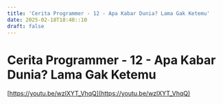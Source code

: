 ```yaml
---
title: 'Cerita Programmer - 12 - Apa Kabar Dunia? Lama Gak Ketemu'
date: 2025-02-18T18:40::10
draft: false
---
```


# Cerita Programmer - 12 - Apa Kabar Dunia? Lama Gak Ketemu

[https://youtu.be/wzlXYT_VhqQ](https://youtu.be/wzlXYT_VhqQ)
